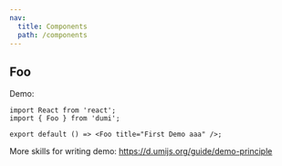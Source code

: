 ```yaml
---
nav:
  title: Components
  path: /components
---
```


## Foo

Demo:

```tsx
import React from 'react';
import { Foo } from 'dumi';

export default () => <Foo title="First Demo aaa" />;
```

More skills for writing demo: https://d.umijs.org/guide/demo-principle
